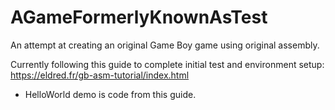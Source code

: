 # AGameFormerlyKnownAsTest
An attempt at creating an original Game Boy game using original assembly.

Currently following this guide to complete initial test and environment setup: https://eldred.fr/gb-asm-tutorial/index.html
 - HelloWorld demo is code from this guide.